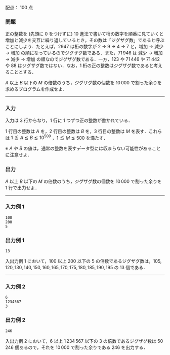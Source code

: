 配点： $100$ 点

### 問題
正の整数を (先頭に $0$ をつけずに) $10$ 進法で書いて桁の数字を順番に見ていくと増加と減少を交互に繰り返しているとき，その数は「ジグザグ数」であると呼ぶことにしよう．たとえば，$2947$ は桁の数字が $2$ → $9$ → $4$ → $7$ と，増加 → 減少 → 増加 の順になっているのでジグザグ数である．また，$71\,946$ は 減少 → 増加 → 減少 → 増加 の順なのでジグザグ数である．一方，$123$ や $71\,446$ や $71\,442$ や $88$ はジグザグ数ではない．なお，$1$ 桁の正の整数はジグザグ数であると考えることとする．

$A$ 以上 $B$ 以下の $M$ の倍数のうち，ジグザグ数の個数を $10\,000$ で割った余りを求めるプログラムを作成せよ．

---

### 入力
入力は $3$ 行からなり，$1$ 行に $1$ つずつ正の整数が書かれている．

$1$ 行目の整数は $A$ を，$2$ 行目の整数は $B$ を，$3$ 行目の整数は $M$ を表す．これらは $1 \leqq A \leqq B \leqq 10^{500}$ ，$1 \leqq M \leqq 500$ を満たす．

※ $A$ や $B$ の値は，通常の整数を表すデータ型には収まらない可能性があることに注意せよ．

### 出力
$A$ 以上 $B$ 以下の $M$ の倍数のうち，ジグザグ数の個数を $10\,000$ で割った余りを $1$ 行で出力せよ．

---

### 入力例 1
~~~
100
200
5
~~~

### 出力例 1
~~~
13
~~~

入出力例 $1$ において，$100$ 以上 $200$ 以下の $5$ の倍数であるジグザグ数は，$105, 120, 130, 140, 150, 160, 165, 170, 175, 180, 185, 190, 195$ の $13$ 個である．

---

### 入力例 2
~~~
6
1234567
3
~~~

### 出力例 2
~~~
246
~~~

入出力例 $2$ において，$6$ 以上 $1\,234\,567$ 以下の $3$ の倍数であるジグザグ数は $50\,246$ 個あるので，それを $10\,000$ で割った余りである $246$ を出力する．
